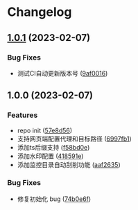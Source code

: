 # Changelog

## [1.0.1](https://github.com/mdc-ng/mdc_mbot_plugin/compare/v1.0.0...v1.0.1) (2023-02-07)


### Bug Fixes

* 测试CI自动更新版本号 ([9af0016](https://github.com/mdc-ng/mdc_mbot_plugin/commit/9af0016094aad1b98239c9a6acf40e77fc99b9db))

## 1.0.0 (2023-02-07)


### Features

* repo init ([57e8d56](https://github.com/mdc-ng/mdc_mbot_plugin/commit/57e8d567ef3659dd478159f4f20c1b38ee0f69ab))
* 支持网页端配置代理和目标路径 ([6997fb1](https://github.com/mdc-ng/mdc_mbot_plugin/commit/6997fb17ce07f1754bc27c563419d1badea4163b))
* 添加ts后缀支持 ([f58bd0e](https://github.com/mdc-ng/mdc_mbot_plugin/commit/f58bd0e041f2da57a568d99c054d50994d62a4cf))
* 添加水印配置 ([418591e](https://github.com/mdc-ng/mdc_mbot_plugin/commit/418591e72f04ccda09db15cb723c7749ae296821))
* 添加监控目录自动刮削功能 ([aaf2635](https://github.com/mdc-ng/mdc_mbot_plugin/commit/aaf2635f172e2b1da2f9a7c65166f896c10c76d1))


### Bug Fixes

* 修复初始化 bug ([74b0e6f](https://github.com/mdc-ng/mdc_mbot_plugin/commit/74b0e6fec508086628c63d938fb12e7839351eff))
